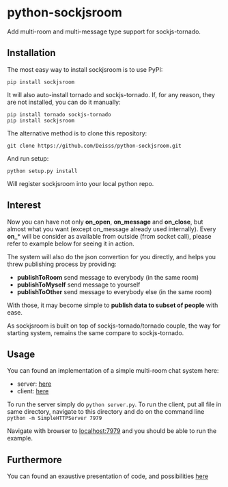 # python-sockjsroom

Add multi-room and multi-message type support for sockjs-tornado.


## Installation

The most easy way to install sockjsroom is to use PyPI:
```
pip install sockjsroom
```
It will also auto-install tornado and sockjs-tornado. If, for any reason, they are not installed, you can do it manually:
```
pip install tornado sockjs-tornado
pip install sockjsroom
```

The alternative method is to clone this repository:
```
git clone https://github.com/Deisss/python-sockjsroom.git
```
And run setup:
```
python setup.py install
```

Will register sockjsroom into your local python repo.


## Interest

Now you can have not only **on_open**, **on_message** and **on_close**, 
but almost what you want (except on_message already used internally).
Every **on_*** will be consider as available from outside (from socket call),
please refer to example below for seeing it in action.

The system will also do the json convertion for you directly, and helps you
threw publishing process by providing:

  * **publishToRoom** send message to everybody (in the same room)
  * **publishToMyself** send message to yourself
  * **publishToOther** send message to everybody else (in the same room)

With those, it may become simple to __publish data to subset of people__ with ease.

As sockjsroom is built
on top of sockjs-tornado/tornado couple, the way for starting system, remains the same
compare to sockjs-tornado.



## Usage

You can found an implementation of a simple multi-room chat system here:

  * server: [here](https://gist.github.com/Deisss/7941149)
  * client: [here](https://gist.github.com/Deisss/7941180)

To run the server simply do ```python server.py```.
To run the client, put all file in same directory, navigate to this directory and do on the command line ```python -m SimpleHTTPServer 7979```

Navigate with browser to [localhost:7979](http://localhost:7979) and you should be able to run the example.


## Furthermore

You can found an exaustive presentation of code, and possibilities [here](http://simplapi.wordpress.com/2013/09/22/sockjs-on-steroids/)
